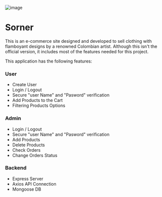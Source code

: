![image](https://github.com/user-attachments/assets/b42fbf21-d6b4-4517-ae06-c362c858471f)

<h1>Sorner</h1>
<p>This is an e-commerce site designed and developed to sell clothing with flamboyant designs by a renowned Colombian artist. Although this isn't the official version, it includes most of the features needed for this project.</p>
<p>This application has the following features:</p>

<h3>User</h3>
<ul>
  <li>Create User</li>
  <li>Login / Logout</li>
  <li>Secure "user Name" and "Pasword" verification</li>
  <li>Add Products to the Cart</li>
  <li>Filtering Products Options</li>
</ul>
<h3>Admin</h3>
<ul>
  <li>Login / Logout</li>
  <li>Secure "user Name" and "Pasword" verification</li>
  <li>Add Products</li>
  <li>Delete Products</li>
  <li>Check Orders</li>
  <li>Change Orders Status</li>
</ul>
<h3>Backend</h3>
<ul>
  <li>Express Server</li>
  <li>Axios API Connection</li>
  <li>Mongoose DB</li>
</ul>
